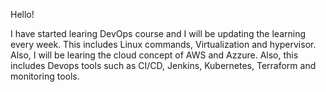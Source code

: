 Hello!

I have started learing DevOps course and I will be updating the learning every week. This includes Linux commands, Virtualization and hypervisor. Also, I will be learing the cloud concept of AWS and Azzure. Also, this includes Devops tools such as CI/CD, Jenkins, Kubernetes, Terraform and monitoring tools.
